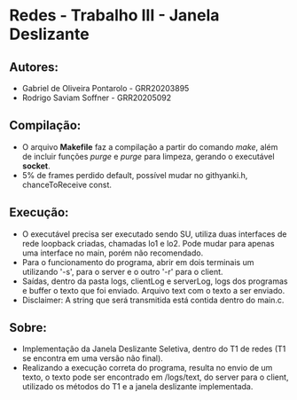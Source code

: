 # Redes - Trabalho III - Janela Deslizante

## Autores:
* Gabriel de Oliveira Pontarolo - GRR20203895
* Rodrigo Saviam Soffner - GRR20205092

## Compilação:
* O arquivo **Makefile** faz a compilação a partir do comando *make*, além de incluir funções *purge* e *purge* para limpeza, gerando o executável **socket**.
* 5% de frames perdido default, possível mudar no githyanki.h, chanceToReceive const.

## Execução:
* O executável precisa ser executado sendo SU, utiliza duas interfaces de rede loopback criadas, chamadas lo1 e lo2. Pode mudar para apenas uma interface no main, porém não recomendado.
* Para o funcionamento do programa, abrir em dois terminais um utilizando '-s', para o server e o outro '-r' para o client.
* Saídas, dentro da pasta logs, clientLog e serverLog, logs dos programas e buffer o texto que foi enviado. Arquivo text com o texto a ser enviado.
* Disclaimer: A string que será transmitida está contida dentro do main.c.


## Sobre:
* Implementação da Janela Deslizante Seletiva, dentro do T1 de redes (T1 se encontra em uma versão não final).
* Realizando a execução correta do programa, resulta no envio de um texto, o texto pode ser encontrado em /logs/text, do server para o client, utilizado os métodos do T1 e a janela deslizante implementada.